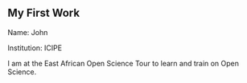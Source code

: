 ## My First Work

Name: John 

Institution: ICIPE

I am at the East African Open Science Tour to learn and train on Open Science.
